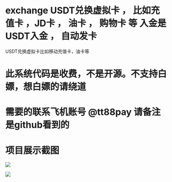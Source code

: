 # exchange USDT兑换虚拟卡 ， 比如充值卡 ，JD卡 ， 油卡 ， 购物卡 等 入金是USDT入金 ， 自动发卡
USDT兑换虚拟卡比如移动充值卡，油卡等
# 此系统代码是收费，不是开源。不支持白嫖，想白嫖的请绕道
# 需要的联系飞机账号 @tt88pay 请备注是github看到的
# 项目展示截图

![](https://www.showdoc.com.cn/server/api/attachment/visitFile?sign=06457861ae08b248fa56dd8760a9b412)

![](https://www.showdoc.com.cn/server/api/attachment/visitFile?sign=4165c8f973b2763a8246ceced8d71733)
